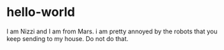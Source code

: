 # hello-world

I am Nizzi and I am from Mars. i am pretty annoyed by the robots that you keep sending to my house. 
Do not do that.
